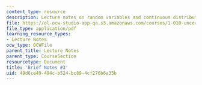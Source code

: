 ```yaml
---
content_type: resource
description: Lecture notes on random variables and continuous distributions.
file: https://ol-ocw-studio-app-qa.s3.amazonaws.com/courses/1-010-uncertainty-in-engineering-fall-2008/49d6ce49494cb524bc894cf276b6a35b_notes_03.pdf
file_type: application/pdf
learning_resource_types:
- Lecture Notes
ocw_type: OCWFile
parent_title: Lecture Notes
parent_type: CourseSection
resourcetype: Document
title: 'Brief Notes #3'
uid: 49d6ce49-494c-b524-bc89-4cf276b6a35b
---
```

